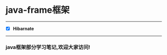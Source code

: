 #  java-frame框架

<html>
<!--在这里插入内容-->

---

- [x] **Hibarnate**

---

</html>


### java框架部分学习笔记,欢迎大家访问!


